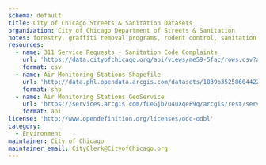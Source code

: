 ```yaml
---
schema: default
title: City of Chicago Streets & Sanitation Datasets
organization: City of Chicago Department of Streets & Sanitation
notes: forestry, graffiti removal programs, rodent control, sanitation and waste reduction, street operations and traffic services
resources:
  - name: 311 Service Requests - Sanitation Code Complaints
    url: 'https://data.cityofchicago.org/api/views/me59-5fac/rows.csv?accessType=DOWNLOAD'
    format: csv
  - name: Air Monitoring Stations Shapefile
    url: 'http://data.phl.opendata.arcgis.com/datasets/1839b35258604422b0b520cbb668df0d_0.zip'
    format: shp
  - name: Air Monitoring Stations GeoService
    url: 'https://services.arcgis.com/fLeGjb7u4uXqeF9q/arcgis/rest/services/Air_Monitoring_Stations/FeatureServer/0/query'
    format: api
license: 'http://www.opendefinition.org/licenses/odc-odbl'
category:
  - Environment
maintainer: City of Chicago
maintainer_email: CityClerk@CityofChicago.org
---
```


